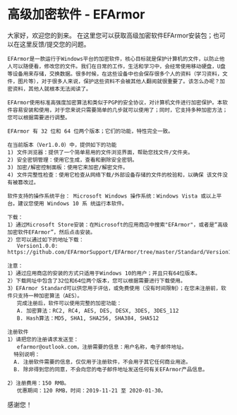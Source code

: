 # 高级加密软件 - EFArmor
大家好，欢迎您的到来。
    在这里您可以获取高级加密软件EFArmor安装包；也可以在这里反馈/提交您的问题。
    
    EFArmor是一款运行于Windows平台的加密软件，核心目标就是保护计算机的文件，以防止他人可以随便看，修改您的文件。我们在日常的工作，生活和学习中，会经常使用移动硬盘，U盘等设备用来存储，交换数据。很多时候，在这些设备中也会保存很多个人的资料（学习资料，文件，图片等），对于很多人来说，保护这些资料不会被其他人翻阅就很重要了。该怎么办呢？加密资料，其他人就根本无法阅读了。
    
    EFArmor使用标准高强度加密算法和类似于PGP的安全协议，对计算机文件进行加密保护。本软件容易安装和使用，对于您来说只需要简单的几步就可以使用了；同时，它支持多种加密方法；您可以根据需要进行调整。
    
    EFArmor 有 32 位和 64 位两个版本；它们的功能，特性完全一致。

    在当前版本（Ver1.0.0）中，提供如下的功能
    1) 文件浏览器：提供了一个简单易用的文件浏览界面，帮助您找文件/文件夹。
    2) 安全密钥管理：使用它生成，查看和删除安全密钥。
    3) 加密/解密控制面板：使用它来加密/解密文件。 
    4) 文件完整性检查：使用它检查从网络下载/外部设备存储的文件的校验和，以确保 该文件没有被篡改过。
    
    软件支持的操作系统平台： Microsoft Windows 操作系统：Windows Vista 或以上平台。建议您使用 Windows 10 系 统运行本软件。
    
    下载：
    1）通过Microsoft Store安装：在Microsoft的应用商店中搜索"EFArmor"，或者是“高级加密软件EFArmor”，然后点击安装。
    2）您可以通过如下的地址下载：
       Version1.0.0: https://github.com/EFArmorSupport/EFArmor/tree/master/Standard/Version1.0.0
    
    注意：
    1）通过应用商店的安装的方式只适用于Windows 10的用户；并且只有64位版本。
    2）下载网址中包含了32位和64位两个版本，您可以根据需要进行下载使用。
    3）EFArmor Standard可以供您用于评估，或免费使用（没有时间限制）；在您未注册前，软件只支持一种加密算法（AES）。
       完成注册后，软件可以使用完整的加密功能：
       A. 加密算法：RC2, RC4, AES, DES, DESX, 3DES, 3DES_112 
       B. Hash算法：MD5, SHA1, SHA256, SHA384, SHA512

    注册软件
    1）请把您的注册请求发送至：
       efarmor@outlook.com，注册需要的信息：用户名称，电子邮件地址。
      特别说明：
      A. 注册软件需要的信息，仅仅用于注册软件，不会用于其它任何商业用途。
      B. 除非得到您的同意，不会向您的电子邮件地址发送任何有关EFArmor产品信息。
      
    2）注册费用：150 RMB。
       优惠期间：120 RMB，时间：2019-11-21 至 2020-01-30。

感谢您！
